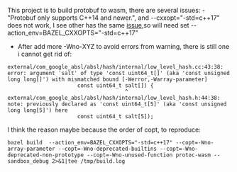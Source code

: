 This project is to build protobuf to wasm, there are several issues:
-"Protobuf only supports C++14 and newer.", and --cxxopt="-std=c++17" does not work, I see other has the same [issue](https://stackoverflow.com/a/70867347),so will need set --action_env=BAZEL_CXXOPTS="-std=c++17"
- After add more -Wno-XYZ to avoid errors from warning, there is still one i cannot get rid of: 
```
external/com_google_absl/absl/hash/internal/low_level_hash.cc:43:38: error: argument 'salt' of type 'const uint64_t[]' (aka 'const unsigned long long[]') with mismatched bound [-Werror,-Warray-parameter]
                      const uint64_t salt[]) {
                                     ^
external/com_google_absl/absl/hash/internal/low_level_hash.h:44:38: note: previously declared as 'const uint64_t[5]' (aka 'const unsigned long long[5]') here
                      const uint64_t salt[5]);
```
I think the reason maybe because the order of copt, to reproduce: 

```
bazel build  --action_env=BAZEL_CXXOPTS="-std=c++17" --copt=-Wno-array-parameter --copt=-Wno-deprecated-builtins --copt=-Wno-deprecated-non-prototype --copt=-Wno-unused-function protoc-wasm --sandbox_debug 2>&1|tee /tmp/build.log
```
